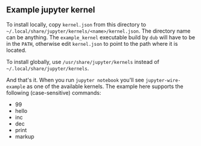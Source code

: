 Example jupyter kernel
----------------------

To install locally, copy `kernel.json` from this directory to
`~/.local/share/jupyter/kernels/<name>/kernel.json`. The directory
name can be anything. The `example_kernel` executable build by `dub`
will have to be in the `PATH`, otherwise edit `kernel.json` to point
to the path where it is located.

To install globally, use `/usr/share/jupyter/kernels` instead of
`~/.local/share/jupyter/kernels`.

And that's it. When you run `jupyter notebook` you'll see `jupyter-wire-example`
as one of the available kernels. The example here supports the following (case-sensitive)
commands:

* 99
* hello
* inc
* dec
* print
* markup
